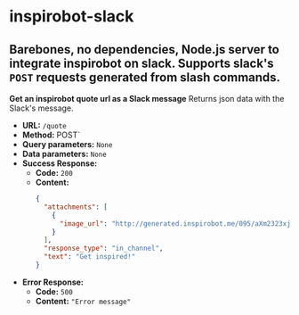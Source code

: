 # inspirobot-slack
Barebones, no dependencies, Node.js server to integrate inspirobot on slack.
Supports slack's `POST` requests generated from slash commands.
---
**Get an inspirobot quote url as a Slack message**
Returns json data with the Slack's message.
- **URL:** `/quote`
- **Method:**  POST`
- **Query parameters:** `None`
- **Data parameters:** `None`
- **Success Response:**
    - **Code:** `200`
    - **Content:**
        ```json
        {
          "attachments": [
            {
              "image_url": "http://generated.inspirobot.me/095/aXm2323xjU.jpg"
            }
          ],
          "response_type": "in_channel",
          "text": "Get inspired!"
        }
        ```
-  **Error Response:**
	- **Code:** `500`
	- **Content:** `"Error message"`
